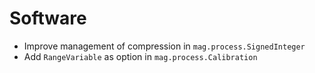 # Software

- Improve management of compression in `mag.process.SignedInteger`
- Add `RangeVariable` as option in `mag.process.Calibration`

